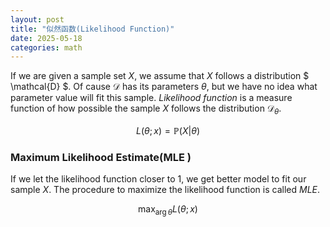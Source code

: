 ```yaml
---
layout: post
title: "似然函数(Likelihood Function)"
date: 2025-05-18
categories: math
---
```

If we are given a sample set $X$, we assume that $X$ follows a distribution $ \mathcal{D} $. Of cause $\mathcal{D}$ has its parameters $\theta$, but we have no idea what parameter value will fit this sample. *Likelihood function* is a measure function of how possible the sample $X$ follows the distribution $\mathcal{D}_\theta$. 

$$
L(\theta; x) = \mathbb{P}(X|\theta)
$$

### Maximum Likelihood Estimate(MLE )

If we let the likelihood function closer to 1, we get better model to fit our sample $X$.
The procedure to maximize the likelihood function is called *MLE*. 

$$
\max_{\arg \theta} L(\theta;x)
$$
